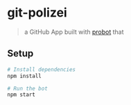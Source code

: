 # git-polizei

> a GitHub App built with [probot](https://github.com/probot/probot) that 

## Setup

```sh
# Install dependencies
npm install

# Run the bot
npm start
```
